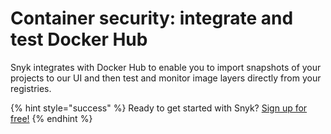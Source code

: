# Container security: integrate and test Docker Hub

Snyk integrates with Docker Hub to enable you to import snapshots of your projects to our UI and then test and monitor image layers directly from your registries.

{% hint style="success" %}
Ready to get started with Snyk? [Sign up for free!](https://snyk.io/login?cta=sign-up&loc=footer&page=support_docs_page)
{% endhint %}

